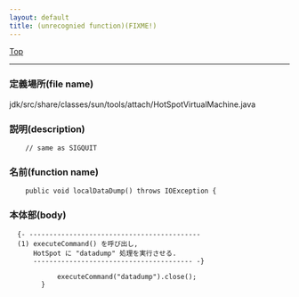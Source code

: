 ```yaml
---
layout: default
title: (unrecognied function)(FIXME!)
---
```

[Top](../index.html)

--- 
### 定義場所(file name)
jdk/src/share/classes/sun/tools/attach/HotSpotVirtualMachine.java
### 説明(description)

```
    // same as SIGQUIT
```

### 名前(function name)
```
    public void localDataDump() throws IOException {
```

### 本体部(body)
```
  {- -------------------------------------------
  (1) executeCommand() を呼び出し, 
      HotSpot に "datadump" 処理を実行させる.
      ---------------------------------------- -}

	        executeCommand("datadump").close();
	    }
	
```



